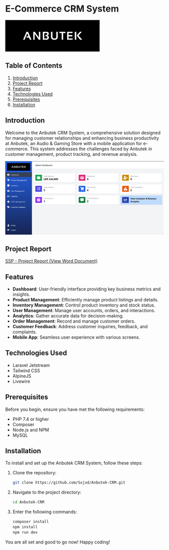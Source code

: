 # E-Commerce CRM System

![ANBUTEK-LOGO](crmLogo.png)

## Table of Contents
1. [Introduction](#introduction)
2. [Project Report](#project-report)
3. [Features](#features)
4. [Technologies Used](#technologies-used)
5. [Prerequisites](#prerequisites)
6. [Installation](#installation)

## Introduction
Welcome to the Anbutek CRM System, a comprehensive solution designed for managing customer relationships and enhancing business productivity at Anbutek, an Audio & Gaming Store with a mobile application for e-commerce. This system addresses the challenges faced by Anbutek in customer management, product tracking, and revenue analysis.

![Project Image 1](crm-dashboard.png)


## Project Report
[SSP - Project Report (View Word Document)](https://docs.google.com/document/d/1pBbgyVGRW-0vslhdn1WDmNztyceHdHQD/edit?usp=sharing&ouid=116508383828404552386&rtpof=true&sd=true)

## Features
- **Dashboard**: User-friendly interface providing key business metrics and insights.
- **Product Management**: Efficiently manage product listings and details.
- **Inventory Management**: Control product inventory and stock status.
- **User Management**: Manage user accounts, orders, and interactions.
- **Analytics**: Gather accurate data for decision-making.
- **Order Management**: Record and manage customer orders.
- **Customer Feedback**: Address customer inquiries, feedback, and complaints.
- **Mobile App**: Seamless user experience with various screens.

## Technologies Used
- Laravel Jetstream
- Tailwind CSS
- AlpineJS
- Livewire

## Prerequisites
Before you begin, ensure you have met the following requirements:
- PHP 7.4 or higher
- Composer
- Node.js and NPM
- MySQL

## Installation

To install and set up the Anbutek CRM System, follow these steps:

1. Clone the repository:

   ```bash
   git clone https://github.com/Sxjxd/Anbutek-CRM.git

2. Navigate to the project directory:
    ```bash
   cd Anbutek-CRM

3. Enter the following commands:
    ```bash
    composer install
    npm install
    npm run dev

You are all set and good to go now! Happy coding!
